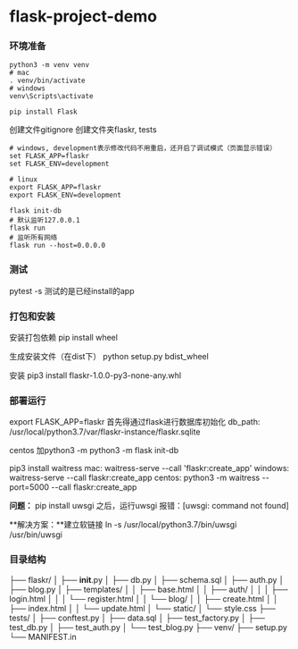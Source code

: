 # flask-project-demo

### 环境准备
```
python3 -m venv venv
# mac
. venv/bin/activate
# windows
venv\Scripts\activate

pip install Flask
```

创建文件gitignore
创建文件夹flaskr, tests

```shell
# windows, development表示修改代码不用重启，还开启了调试模式（页面显示错误）
set FLASK_APP=flaskr
set FLASK_ENV=development

# linux
export FLASK_APP=flaskr
export FLASK_ENV=development

flask init-db
# 默认监听127.0.0.1
flask run
# 监听所有网络
flask run --host=0.0.0.0

```

### 测试

pytest -s
测试的是已经install的app

### 打包和安装

安装打包依赖
pip install wheel

生成安装文件（在dist下）
python setup.py bdist_wheel

安装
pip3 install flaskr-1.0.0-py3-none-any.whl

### 部署运行
export FLASK_APP=flaskr
首先得通过flask进行数据库初始化
db_path: /usr/local/python3.7/var/flaskr-instance/flaskr.sqlite

centos 加python3 -m
python3 -m flask init-db

pip3 install waitress
mac:     waitress-serve --call 'flaskr:create_app'
windows: waitress-serve --call flaskr:create_app
centos:  python3 -m waitress --port=5000 --call flaskr:create_app





**问题：**
pip install uwsgi 之后，运行uwsgi 报错：[uwsgi: command not found]

**解决方案：**建立软链接 
ln -s /usr/local/python3.7/bin/uwsgi /usr/bin/uwsgi


### 目录结构

├── flaskr/
│   ├── __init__.py
│   ├── db.py
│   ├── schema.sql
│   ├── auth.py
│   ├── blog.py
│   ├── templates/
│   │   ├── base.html
│   │   ├── auth/
│   │   │   ├── login.html
│   │   │   └── register.html
│   │   └── blog/
│   │       ├── create.html
│   │       ├── index.html
│   │       └── update.html
│   └── static/
│       └── style.css
├── tests/
│   ├── conftest.py
│   ├── data.sql
│   ├── test_factory.py
│   ├── test_db.py
│   ├── test_auth.py
│   └── test_blog.py
├── venv/
├── setup.py
└── MANIFEST.in
